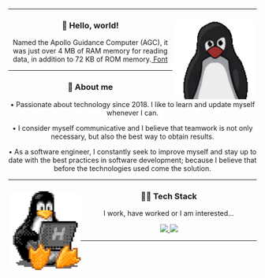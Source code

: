 <hr />
<div align="center">
  <img height="160" align="right" src="./assets/tux.gif" />
  <h3>🖖 Hello, world!</h3>
  <p>
    Named the Apollo Guidance Computer (AGC), it was just over 4 MB of RAM
    memory for reading data, in addition to 72 KB of ROM memory.<a
      href="https://canalte.ch/cp2/p3d05"
    >
      Font</a
    >
  </p>
</div>
<hr />
<div align="center">
  <h3>🧐 About me</h3>
  <p>
    • Passionate about technology since 2018. I like to learn and update myself
    whenever I can.
  </p>
  <p>
    • I consider myself communicative and I believe that teamwork is not only
    necessary, but also the best way to obtain results.
  </p>
  <p>
    • As a software engineer, I constantly seek to improve myself and stay up to
    date with the best practices in software development; because I believe that
    before the technologies used come the solution.
  </p>
</div>
<hr />
<div align="center">
  <img height="160" align="left" src="./assets/tux-2.gif" />
  <h3>👨‍💻 Tech Stack</h3>
  <p>I work, have worked or I am interested...</p>
  <a href="https://skillicons.dev">
    <img
      height="40em"
      src="https://skillicons.dev/icons?i=nodejs,mongo,postgresql,next,javascript,typescript,tailwindcss,sass,html,css"
    />
    <img
    height="40em"
    src="https://skillicons.dev/icons?i=c,python,flask,git,github,md,linux,figma,vscode,docker,postman"
  />
  </a>
</div>
<hr />
